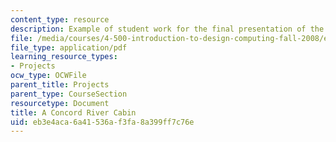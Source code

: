 ```yaml
---
content_type: resource
description: Example of student work for the final presentation of the course.
file: /media/courses/4-500-introduction-to-design-computing-fall-2008/eb3e4aca6a41536af3fa8a399ff7c76e_final_3.pdf
file_type: application/pdf
learning_resource_types:
- Projects
ocw_type: OCWFile
parent_title: Projects
parent_type: CourseSection
resourcetype: Document
title: A Concord River Cabin
uid: eb3e4aca-6a41-536a-f3fa-8a399ff7c76e
---
```

